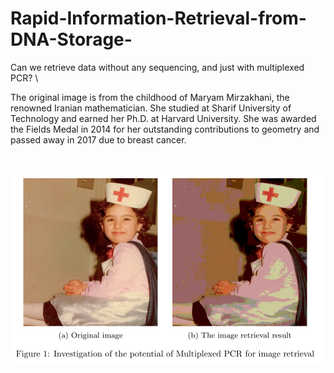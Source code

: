 # Rapid-Information-Retrieval-from-DNA-Storage-
 Can we retrieve data without any sequencing, and just with multiplexed PCR? \\
 
The original image is from the childhood of Maryam Mirzakhani, the renowned Iranian mathematician. She studied at Sharif University of Technology and earned her Ph.D. at Harvard University. She was awarded the Fields Medal in 2014 for her outstanding contributions to geometry and passed away in 2017 due to breast cancer.

<h1><img src="https://github.com/armanhajizadeh/Rapid-Information-Retrieval-from-DNA-Storage-/blob/main/Organdretrival-1.png"
></h1>


